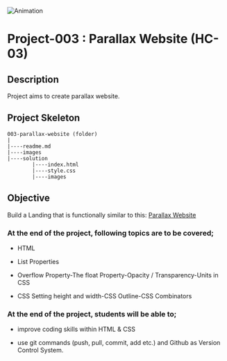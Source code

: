 ![Animation](https://user-images.githubusercontent.com/99739515/171067607-5a86f1de-1e55-4555-95d1-bc0d0b820589.gif)
# Project-003 : Parallax Website (HC-03)

## Description
Project aims to create parallax website.

## Project Skeleton 

```
003-parallax-website (folder)
|
|----readme.md                   
|----images              
|----solution
        |----index.html  
        |----style.css   
        |----images
```


## Objective

Build a Landing that is functionally similar to this: [Parallax Website](https://mark-mad.github.io/parallax-website/)

### At the end of the project, following topics are to be covered;

- HTML 

- List Properties

- Overflow Property-The float Property-Opacity / Transparency-Units in CSS

- CSS Setting height and width-CSS Outline-CSS Combinators


### At the end of the project, students will be able to;

- improve coding skills within HTML & CSS

- use git commands (push, pull, commit, add etc.) and Github as Version Control System.


